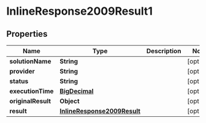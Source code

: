 
# InlineResponse2009Result1

## Properties
Name | Type | Description | Notes
------------ | ------------- | ------------- | -------------
**solutionName** | **String** |  |  [optional]
**provider** | **String** |  |  [optional]
**status** | **String** |  |  [optional]
**executionTime** | [**BigDecimal**](BigDecimal.md) |  |  [optional]
**originalResult** | **Object** |  |  [optional]
**result** | [**InlineResponse2009Result**](InlineResponse2009Result.md) |  |  [optional]



